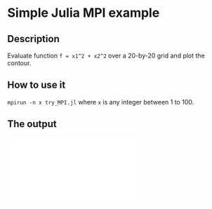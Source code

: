 # Simple Julia MPI example

## Description
Evaluate function `f = x1^2 + x2^2` over a 20-by-20 grid and plot the contour.

## How to use it
`mpirun -n x try_MPI.jl` where `x` is any integer between 1 to 100.

## The output
![](plot.pdf)
